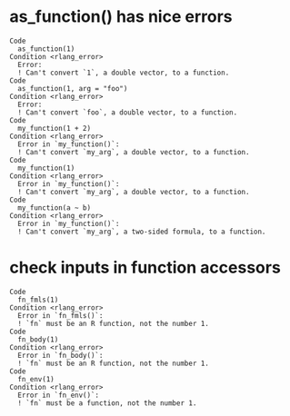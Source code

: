# as_function() has nice errors

    Code
      as_function(1)
    Condition <rlang_error>
      Error:
      ! Can't convert `1`, a double vector, to a function.
    Code
      as_function(1, arg = "foo")
    Condition <rlang_error>
      Error:
      ! Can't convert `foo`, a double vector, to a function.
    Code
      my_function(1 + 2)
    Condition <rlang_error>
      Error in `my_function()`:
      ! Can't convert `my_arg`, a double vector, to a function.
    Code
      my_function(1)
    Condition <rlang_error>
      Error in `my_function()`:
      ! Can't convert `my_arg`, a double vector, to a function.
    Code
      my_function(a ~ b)
    Condition <rlang_error>
      Error in `my_function()`:
      ! Can't convert `my_arg`, a two-sided formula, to a function.

# check inputs in function accessors

    Code
      fn_fmls(1)
    Condition <rlang_error>
      Error in `fn_fmls()`:
      ! `fn` must be an R function, not the number 1.
    Code
      fn_body(1)
    Condition <rlang_error>
      Error in `fn_body()`:
      ! `fn` must be an R function, not the number 1.
    Code
      fn_env(1)
    Condition <rlang_error>
      Error in `fn_env()`:
      ! `fn` must be a function, not the number 1.

